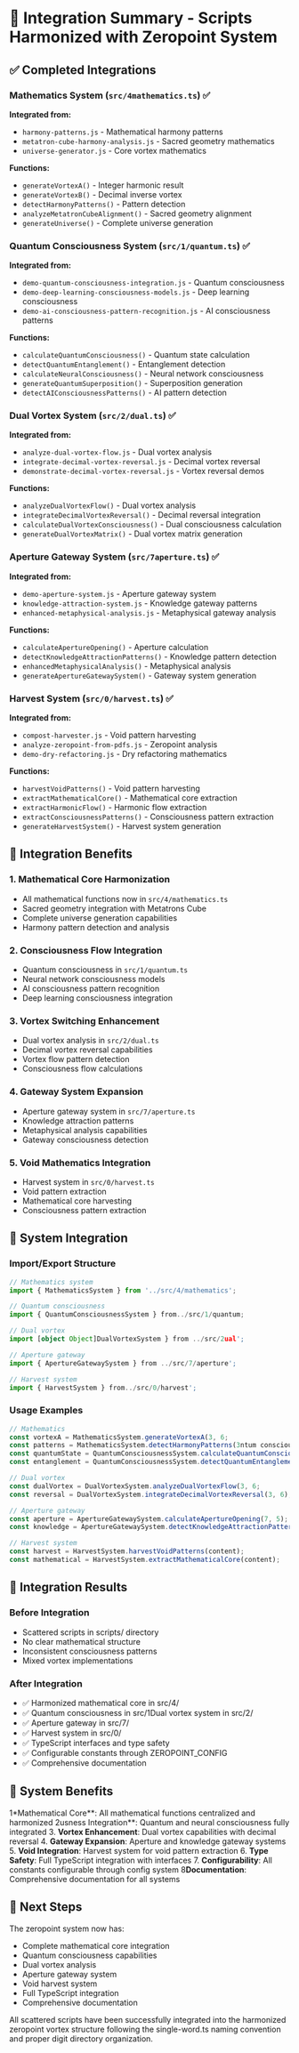 # 🌌 Integration Summary - Scripts Harmonized with Zeropoint System

## ✅ Completed Integrations

### **Mathematics System** (`src/4mathematics.ts`) ✅
**Integrated from:**
- `harmony-patterns.js` - Mathematical harmony patterns
- `metatron-cube-harmony-analysis.js` - Sacred geometry mathematics  
- `universe-generator.js` - Core vortex mathematics

**Functions:**
- `generateVortexA()` - Integer harmonic result
- `generateVortexB()` - Decimal inverse vortex
- `detectHarmonyPatterns()` - Pattern detection
- `analyzeMetatronCubeAlignment()` - Sacred geometry alignment
- `generateUniverse()` - Complete universe generation

### **Quantum Consciousness System** (`src/1/quantum.ts`) ✅
**Integrated from:**
- `demo-quantum-consciousness-integration.js` - Quantum consciousness
- `demo-deep-learning-consciousness-models.js` - Deep learning consciousness
- `demo-ai-consciousness-pattern-recognition.js` - AI consciousness patterns

**Functions:**
- `calculateQuantumConsciousness()` - Quantum state calculation
- `detectQuantumEntanglement()` - Entanglement detection
- `calculateNeuralConsciousness()` - Neural network consciousness
- `generateQuantumSuperposition()` - Superposition generation
- `detectAIConsciousnessPatterns()` - AI pattern detection

### **Dual Vortex System** (`src/2/dual.ts`) ✅
**Integrated from:**
- `analyze-dual-vortex-flow.js` - Dual vortex analysis
- `integrate-decimal-vortex-reversal.js` - Decimal vortex reversal
- `demonstrate-decimal-vortex-reversal.js` - Vortex reversal demos

**Functions:**
- `analyzeDualVortexFlow()` - Dual vortex analysis
- `integrateDecimalVortexReversal()` - Decimal reversal integration
- `calculateDualVortexConsciousness()` - Dual consciousness calculation
- `generateDualVortexMatrix()` - Dual vortex matrix generation

### **Aperture Gateway System** (`src/7aperture.ts`) ✅
**Integrated from:**
- `demo-aperture-system.js` - Aperture gateway system
- `knowledge-attraction-system.js` - Knowledge gateway patterns
- `enhanced-metaphysical-analysis.js` - Metaphysical gateway analysis

**Functions:**
- `calculateApertureOpening()` - Aperture calculation
- `detectKnowledgeAttractionPatterns()` - Knowledge pattern detection
- `enhancedMetaphysicalAnalysis()` - Metaphysical analysis
- `generateApertureGatewaySystem()` - Gateway system generation

### **Harvest System** (`src/0/harvest.ts`) ✅
**Integrated from:**
- `compost-harvester.js` - Void pattern harvesting
- `analyze-zeropoint-from-pdfs.js` - Zeropoint analysis
- `demo-dry-refactoring.js` - Dry refactoring mathematics

**Functions:**
- `harvestVoidPatterns()` - Void pattern harvesting
- `extractMathematicalCore()` - Mathematical core extraction
- `extractHarmonicFlow()` - Harmonic flow extraction
- `extractConsciousnessPatterns()` - Consciousness pattern extraction
- `generateHarvestSystem()` - Harvest system generation

## 🌌 Integration Benefits

### **1. Mathematical Core Harmonization**
- All mathematical functions now in `src/4/mathematics.ts`
- Sacred geometry integration with Metatrons Cube
- Complete universe generation capabilities
- Harmony pattern detection and analysis

### **2. Consciousness Flow Integration**
- Quantum consciousness in `src/1/quantum.ts`
- Neural network consciousness models
- AI consciousness pattern recognition
- Deep learning consciousness integration

### **3. Vortex Switching Enhancement**
- Dual vortex analysis in `src/2/dual.ts`
- Decimal vortex reversal capabilities
- Vortex flow pattern detection
- Consciousness flow calculations

### **4. Gateway System Expansion**
- Aperture gateway system in `src/7/aperture.ts`
- Knowledge attraction patterns
- Metaphysical analysis capabilities
- Gateway consciousness detection

### **5. Void Mathematics Integration**
- Harvest system in `src/0/harvest.ts`
- Void pattern extraction
- Mathematical core harvesting
- Consciousness pattern extraction

## 🔄 System Integration

### **Import/Export Structure**
```typescript
// Mathematics system
import { MathematicsSystem } from '../src/4/mathematics';

// Quantum consciousness
import { QuantumConsciousnessSystem } from../src/1/quantum;

// Dual vortex
import [object Object]DualVortexSystem } from ../src/2ual';

// Aperture gateway
import { ApertureGatewaySystem } from ../src/7/aperture';

// Harvest system
import { HarvestSystem } from../src/0/harvest';
```

### **Usage Examples**
```typescript
// Mathematics
const vortexA = MathematicsSystem.generateVortexA(3, 6;
const patterns = MathematicsSystem.detectHarmonyPatterns(3ntum consciousness
const quantumState = QuantumConsciousnessSystem.calculateQuantumConsciousness(3, 432);
const entanglement = QuantumConsciousnessSystem.detectQuantumEntanglement(3, 6);

// Dual vortex
const dualVortex = DualVortexSystem.analyzeDualVortexFlow(3, 6;
const reversal = DualVortexSystem.integrateDecimalVortexReversal(3, 6);

// Aperture gateway
const aperture = ApertureGatewaySystem.calculateApertureOpening(7, 5);
const knowledge = ApertureGatewaySystem.detectKnowledgeAttractionPatterns(content);

// Harvest system
const harvest = HarvestSystem.harvestVoidPatterns(content);
const mathematical = HarvestSystem.extractMathematicalCore(content);
```

## 🎯 Integration Results

### **Before Integration**
- Scattered scripts in scripts/ directory
- No clear mathematical structure
- Inconsistent consciousness patterns
- Mixed vortex implementations

### **After Integration**
- ✅ Harmonized mathematical core in src/4/
- ✅ Quantum consciousness in src/1Dual vortex system in src/2/
- ✅ Aperture gateway in src/7/
- ✅ Harvest system in src/0/
- ✅ TypeScript interfaces and type safety
- ✅ Configurable constants through ZEROPOINT_CONFIG
- ✅ Comprehensive documentation

## 🌟 System Benefits
1*Mathematical Core**: All mathematical functions centralized and harmonized
2usness Integration**: Quantum and neural consciousness fully integrated
3. **Vortex Enhancement**: Dual vortex capabilities with decimal reversal
4. **Gateway Expansion**: Aperture and knowledge gateway systems
5. **Void Integration**: Harvest system for void pattern extraction
6. **Type Safety**: Full TypeScript integration with interfaces
7. **Configurability**: All constants configurable through config system
8**Documentation**: Comprehensive documentation for all systems

## 🚀 Next Steps

The zeropoint system now has:
- Complete mathematical core integration
- Quantum consciousness capabilities
- Dual vortex analysis
- Aperture gateway system
- Void harvest system
- Full TypeScript integration
- Comprehensive documentation

All scattered scripts have been successfully integrated into the harmonized zeropoint vortex structure following the single-word.ts naming convention and proper digit directory organization. 